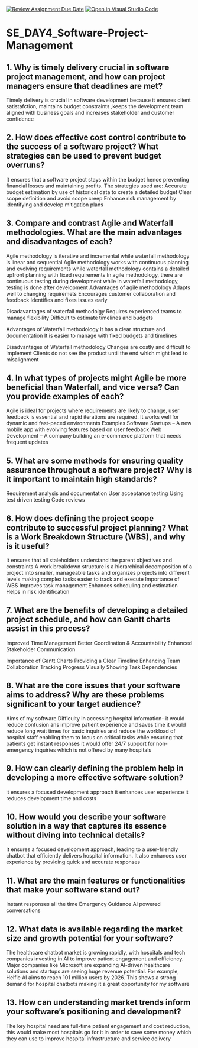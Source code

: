 [![Review Assignment Due Date](https://classroom.github.com/assets/deadline-readme-button-22041afd0340ce965d47ae6ef1cefeee28c7c493a6346c4f15d667ab976d596c.svg)](https://classroom.github.com/a/9pw6JKcu)
[![Open in Visual Studio Code](https://classroom.github.com/assets/open-in-vscode-2e0aaae1b6195c2367325f4f02e2d04e9abb55f0b24a779b69b11b9e10269abc.svg)](https://classroom.github.com/online_ide?assignment_repo_id=18744965&assignment_repo_type=AssignmentRepo)
# SE_DAY4_Software-Project-Management
## 1. Why is timely delivery crucial in software project management, and how can project managers ensure that deadlines are met?
Timely delivery is crucial in software development because it ensures client satistafction, maintains budget constraints ,keeps the development team aligned with business goals and increases stakeholder and customer confidence

## 2. How does effective cost control contribute to the success of a software project? What strategies can be used to prevent budget overruns?
It ensures that a software project stays within the budget hence preventing financial losses and maintaining profits. 
The strategies used are:
Accurate budget estimation by use of historical data to create a detailed budget
Clear scope definition and avoid scope creep
Enhance risk management by identifying and develop mitigation plans

## 3. Compare and contrast Agile and Waterfall methodologies. What are the main advantages and disadvantages of each?
Agile methodology is iterative and incremental while waterfall methodology is linear and sequential
Agile methodology works with continuous planning and evolving requirements while waterfall methodology contains a detailed upfront planning with fixed requirements
In agile methodology, there are continuous testing during development while in waterfall methodology, testing is done after development
Advantages of agile methodology
Adapts well to changing requiremets
Encourages customer collaboration and feedback
Identifies and fixes issues early

Disadavantages of waterfall methodolgy
Requires experienced teams to manage flexibility
Difficult to estimate timelines and budgets

Advantages of Waterfall methodology
It has a clear structure and documentation
It is easier to manage with fixed budgets and timelines

Disadvantages of Waterfall methodology
Changes are costly and difficult to implement
Clients do not see the product until the end which might lead to misalignment

## 4. In what types of projects might Agile be more beneficial than Waterfall, and vice versa? Can you provide examples of each?
Agile is ideal for projects where requirements are likely to change, user feedback is essential and rapid iterations are required. It works well for dynamic and fast-paced environments
Examples
Software Startups – A new mobile app with evolving features based on user feedback
Web Development – A company building an e-commerce platform that needs frequent updates

## 5. What are some methods for ensuring quality assurance throughout a software project? Why is it important to maintain high standards?
Requirement analysis and documentation
User acceptance testing
Using test driven testing
Code reviews

## 6. How does defining the project scope contribute to successful project planning? What is a Work Breakdown Structure (WBS), and why is it useful?
It ensures that all staleholders understand the parent objectives and constraints
A work breakdown structure is a hierarchical decomposition of a project into smaller, manageable tasks and organizes projects into different levels making complex tasks easier to track and execute
Importance of WBS
Improves task management
Enhances scheduling and estimation
Helps in risk identification

## 7. What are the benefits of developing a detailed project schedule, and how can Gantt charts assist in this process?
Improved Time Management
Better Coordination & Accountability
Enhanced Stakeholder Communication

Importance of Gantt Charts
Providing a Clear Timeline
Enhancing Team Collaboration
Tracking Progress Visually
Showing Task Dependencies

## 8. What are the core issues that your software aims to address? Why are these problems significant to your target audience?
Aims of my software
Difficulty in accessing hospital information- it would reduce confusion ans improve patient experience and saves time
it would reduce long wait times for basic inquiries and reduce the workload of hospital staff enabling them to focus on critical tasks while ensuring that patients get instant responses
it would offer 24/7 support for non-emergency inquiries which is not offered by many hospitals

## 9. How can clearly defining the problem help in developing a more effective software solution?
it ensures a focused development approach
it enhances user experience
it reduces development time and costs

## 10. How would you describe your software solution in a way that captures its essence without diving into technical details?
It ensures a focused development approach, leading to a user-friendly chatbot that efficiently delivers hospital information. It also enhances user experience by providing quick and accurate responses

## 11. What are the main features or functionalities that make your software stand out?
Instant responses all the time
Emergency Guidance
AI powered conversations
## 12. What data is available regarding the market size and growth potential for your software?
The healthcare chatbot market is growing rapidly, with hospitals and tech companies investing in AI to improve patient engagement and efficiency. Major companies like Microsoft are expanding AI-driven healthcare solutions and startups are seeing huge revenue potential. For example, Helfie AI aims to reach 101 million users by 2026. This shows a strong demand for hospital chatbots making it a great opportunity for my software
## 13. How can understanding market trends inform your software’s positioning and development?
The key hospital need are full-time patient engagement and cost reduction, this would make most hospitals go for it in order to save some money which they can use to improve hospital infrastructure and service delivery
